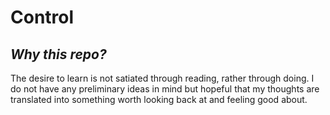 # Control
<h2><i> Why this repo? </i></h2>

The desire to learn is not satiated through reading, rather through doing. I do not have any preliminary ideas in mind but hopeful that my thoughts are translated into something worth looking back at and feeling good about.
